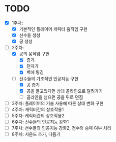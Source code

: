 # TODO
- [x] 1주차: 
  + [x] 기본적인 플레이어 캐릭터 움직임 구현
  + [x] 선수들 생성
  + [x] 공 생성
- [ ] 2주차:
  + [x] 공의 움직임 구현
    + [x] 줍기
    + [x] 던지기
    + [x] 벽에 튕김
  + [ ] 선수들의 기초적인 인공지능 구현
    + [x] 공 줍기
    + [x] 공을 들고있다면 상대 골라인으로 달려가기
    + [ ] 골라인을 넘으면 공을 뒤로 던짐
- [ ] 3주차: 플레이어의 기술 사용에 따른 상태 변화 구현
- [ ] 4주차: 캐릭터간의 상호작용1
- [ ] 5주차: 캐릭터간의 상호작용2
- [ ] 6주차: 선수들의 인공지능 강화1
- [ ] 7주차: 선수들의 인공지능 강화2, 점수와 승패 여부 처리
- [ ] 8주차: 사운드 추가, 다듬기